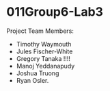 # 011Group6-Lab3
Project Team Members: 
* Timothy Waymouth
* Jules Fischer-White
* Gregory Tanaka !!!!
* Manoj Yeddanapudy
* Joshua Truong
* Ryan Osler.
